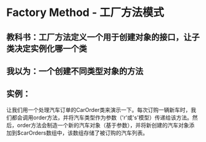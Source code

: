 # Factory Method - 工厂方法模式
## 教科书：工厂方法定义一个用于创建对象的接口，让子类决定实例化哪一个类
## 我以为：一个创建不同类型对象的方法
## 实例：
让我们用一个处理汽车订单的CarOrder类来演示一下。每次订购一辆新车时，我们都会调用order方法，并将汽车类型作为参数（'r'或's'模型）传递给该方法。然后，order方法会制造一个新的汽车对象（基于参数），并将新创建的汽车对象添加到$carOrders数组中，该数组存储了被订购的汽车列表。
